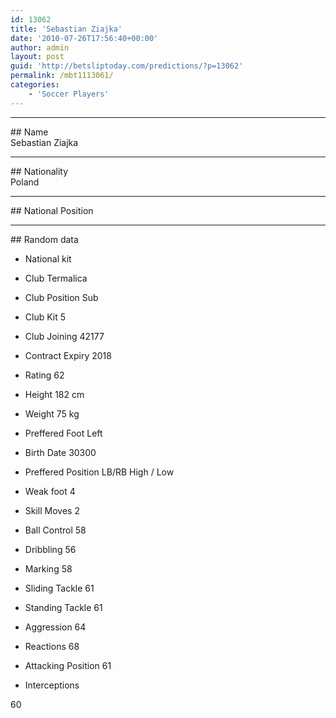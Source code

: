 ```yaml
---
id: 13062
title: 'Sebastian Ziajka'
date: '2010-07-26T17:56:40+00:00'
author: admin
layout: post
guid: 'http://betsliptoday.com/predictions/?p=13062'
permalink: /mbt1113061/
categories:
    - 'Soccer Players'
---
```


- - - - - -

\## Name  
 Sebastian Ziajka

- - - - - -

\## Nationality  
 Poland

- - - - - -

\## National Position

- - - - - -

\## Random data

- National kit
- Club
 Termalica

- Club Position
 Sub

- Club Kit
 5

- Club Joining
 42177

- Contract Expiry
 2018

- Rating
 62

- Height
 182 cm

- Weight
 75 kg

- Preffered Foot
 Left

- Birth Date
 30300

- Preffered Position
 LB/RB High / Low

- Weak foot
 4

- Skill Moves
 2

- Ball Control
 58

- Dribbling
 56

- Marking
 58

- Sliding Tackle
 61

- Standing Tackle
 61

- Aggression
 64

- Reactions
 68

- Attacking Position
 61

- Interceptions

 60